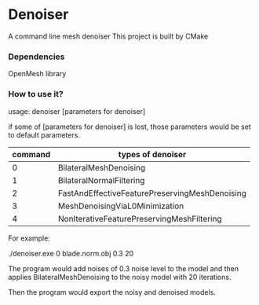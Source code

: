 # Denoiser
A command line mesh denoiser
This project is built by CMake
### Dependencies
OpenMesh library

### How to use it?
usage:
  denoiser <type of denoiser> <path to the model> <noise level> [parameters for denoiser]

  if some of [parameters for denoiser] is lost, those parameters would be set to default parameters.

| command | types of denoiser                              |
| ------- | ---------------------------------------------- |
| 0       | BilateralMeshDenoising                         |
| 1       | BilateralNormalFiltering                       |
| 2       | FastAndEffectiveFeaturePreservingMeshDenoising |
| 3       | MeshDenoisingViaL0Minimization                 |
| 4       | NonIterativeFeaturePreservingMeshFiltering     |

For example:

./denoiser.exe 0 blade.norm.obj 0.3 20

The program would add noises of 0.3 noise level to the model and then applies BilateralMeshDenoising to the noisy model with 20 iterations.

Then the program would export the noisy and denoised models.

